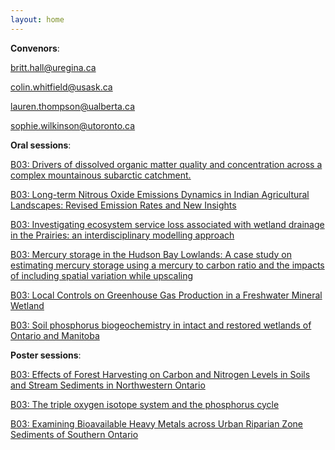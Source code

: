 ```yaml
---
layout: home
---
```



**Convenors**:

<a href="mailto:britt.hall@uregina.ca">britt.hall@uregina.ca</a>

<a href="mailto:colin.whitfield@usask.ca">colin.whitfield@usask.ca</a>

<a href="mailto:lauren.thompson@ualberta.ca">lauren.thompson@ualberta.ca</a>

<a href="mailto:sophie.wilkinson@utoronto.ca">sophie.wilkinson@utoronto.ca</a>

**Oral sessions**:

[B03: Drivers of dissolved organic matter quality and concentration across a complex mountainous subarctic catchment.](B03_Frist_Driverso)

[B03: Long-term Nitrous Oxide Emissions Dynamics in Indian Agricultural Landscapes: Revised Emission Rates and New Insights](B03_ILAMP_Longterm)

[B03: Investigating ecosystem service loss associated with wetland drainage in the Prairies: an interdisciplinary modelling approach](B03_Whitf_Investig)

[B03: Mercury storage in the Hudson Bay Lowlands: A case study on estimating mercury storage using a mercury to carbon ratio and the impacts of including spatial variation while upscaling](B03_Kirkw_Mercurys)

[B03: Local Controls on Greenhouse Gas Production in a Freshwater Mineral Wetland](B03_Jones_LocalCon)

[B03: Soil phosphorus biogeochemistry in intact and restored wetlands of Ontario and Manitoba](B03_Neuma_Soilphos)

**Poster sessions**:

[B03: Effects of Forest Harvesting on Carbon and Nitrogen Levels in Soils and Stream Sediments in Northwestern Ontario](B03_Gigi0_Effectso)

[B03: The triple oxygen isotope system and the phosphorus cycle](B03_Listl_Thetripl)

[B03: Examining Bioavailable Heavy Metals across Urban Riparian Zone Sediments of Southern Ontario](B03_Holla_Examinin)

